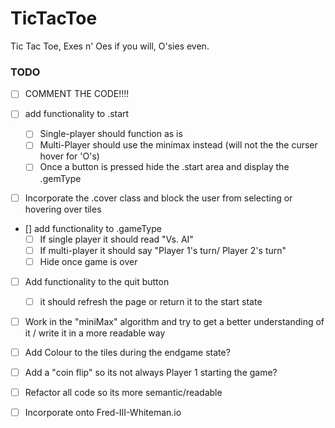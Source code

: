 # TicTacToe
Tic Tac Toe, Exes n' Oes if you will, O'sies even.


### TODO
- [ ] COMMENT THE CODE!!!!

- [ ] add functionality to .start
    - [ ] Single-player should function as is
    - [ ] Multi-Player should use the minimax instead (will not the the curser hover for 'O's)
    - [ ] Once a button is pressed hide the .start area and display the .gemType

- [ ] Incorporate the .cover class and block the user from selecting or hovering over tiles

-  [] add functionality to .gameType
    - [ ] If single player it should read "Vs. AI"
    - [ ] If multi-player it should say "Player 1's turn/ Player 2's turn"
    - [ ] Hide once game is over

- [ ] Add functionality to the quit button
    - [ ] it should refresh the page or return it to the start state

- [ ] Work in the "miniMax" algorithm and try to get a better understanding of it / write it in a more readable way

- [ ] Add Colour to the tiles during the endgame state?

- [ ] Add a "coin flip" so its not always Player 1 starting the game?

- [ ] Refactor all code so its more semantic/readable

- [ ] Incorporate onto Fred-III-Whiteman.io
